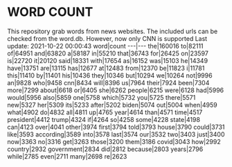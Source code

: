 # WORD COUNT
This repository grab words from news websites. The included urls can be checked from the word.db.
However, now only CNN is supported
Last update: 2021-10-22 00:00:43
word|count
---|---
the|160016
to|82111
of|64951
and|63820
a|58187
in|55210
that|36743
for|26425
on|23597
is|22720
it|20120
said|18331
with|17654
as|16152
was|15103
he|14349
have|13751
are|13115
has|12677
at|12483
from|12370
be|11823
i|11781
this|11410
by|11401
his|10436
they|10346
but|10294
we|10264
not|9996
an|9828
who|9458
cnn|8434
will|8396
us|7964
their|7924
been|7304
more|7299
about|6618
or|6405
she|6262
people|6215
were|6128
had|5996
would|5956
also|5859
one|5758
which|5732
you|5725
there|5571
new|5327
her|5309
its|5233
after|5202
biden|5074
out|5004
when|4959
what|4902
do|4832
all|4811
up|4765
year|4614
than|4571
time|4517
president|4412
trump|4324
if|4264
so|4258
some|4228
state|4198
can|4123
over|4041
other|3974
first|3794
told|3793
house|3790
could|3731
like|3593
according|3589
into|3578
last|3574
our|3532
two|3403
just|3400
now|3363
no|3316
get|3263
those|3200
them|3186
covid|3043
how|2992
country|2932
government|2834
did|2812
because|2803
years|2796
while|2785
even|2711
many|2698
re|2623
